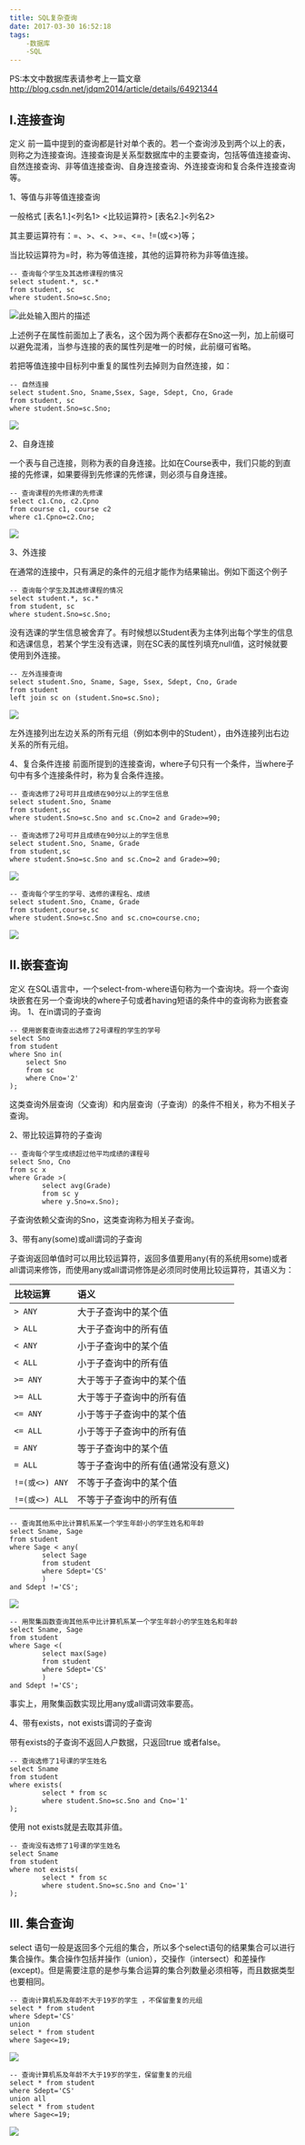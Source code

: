```yaml
---
title: SQL复杂查询
date: 2017-03-30 16:52:18
tags:
	-数据库
	-SQL
---
```


PS:本文中数据库表请参考上一篇文章 http://blog.csdn.net/jdqm2014/article/details/64921344

## I.连接查询
定义
前一篇中提到的查询都是针对单个表的。若一个查询涉及到两个以上的表，则称之为连接查询。连接查询是关系型数据库中的主要查询，包括等值连接查询、自然连接查询、非等值连接查询、自身连接查询、外连接查询和复合条件连接查询等。

1、等值与非等值连接查询

一般格式
[表名1.]<列名1> <比较运算符> [表名2.]<列名2> 

其主要运算符有：=、>、<、>=、<=、!=(或<>)等；

当比较运算符为=时，称为等值连接，其他的运算符称为非等值连接。
```
-- 查询每个学生及其选修课程的情况
select student.*, sc.*
from student, sc
where student.Sno=sc.Sno;
```
![此处输入图片的描述][1]

上述例子在属性前面加上了表名，这个因为两个表都存在Sno这一列，加上前缀可以避免混淆，当参与连接的表的属性列是唯一的时候，此前缀可省略。

若把等值连接中目标列中重复的属性列去掉则为自然连接，如：
```
-- 自然连接
select student.Sno, Sname,Ssex, Sage, Sdept, Cno, Grade
from student, sc
where student.Sno=sc.Sno;
```

![][2]

2、自身连接

一个表与自己连接，则称为表的自身连接。比如在Course表中，我们只能的到直接的先修课，如果要得到先修课的先修课，则必须与自身连接。
```
-- 查询课程的先修课的先修课
select c1.Cno, c2.Cpno
from course c1, course c2
where c1.Cpno=c2.Cno;
```
![][3]

3、外连接

在通常的连接中，只有满足的条件的元组才能作为结果输出。例如下面这个例子
```
-- 查询每个学生及其选修课程的情况
select student.*, sc.*
from student, sc
where student.Sno=sc.Sno;
```
没有选课的学生信息被舍弃了。有时候想以Student表为主体列出每个学生的信息和选课信息，若某个学生没有选课，则在SC表的属性列填充null值，这时候就要使用到外连接。
```
-- 左外连接查询
select student.Sno, Sname, Sage, Ssex, Sdept, Cno, Grade
from student
left join sc on (student.Sno=sc.Sno);
```

![][4]

左外连接列出左边关系的所有元组（例如本例中的Student），由外连接列出右边关系的所有元组。

4、复合条件连接
前面所提到的连接查询，where子句只有一个条件，当where子句中有多个连接条件时，称为复合条件连接。
```
-- 查询选修了2号可并且成绩在90分以上的学生信息
select student.Sno, Sname
from student,sc
where student.Sno=sc.Sno and sc.Cno=2 and Grade>=90;
```
```
-- 查询选修了2号可并且成绩在90分以上的学生信息
select student.Sno, Sname, Grade
from student,sc
where student.Sno=sc.Sno and sc.Cno=2 and Grade>=90;
```

![][5]

```
-- 查询每个学生的学号、选修的课程名、成绩
select student.Sno, Cname, Grade
from student,course,sc
where student.Sno=sc.Sno and sc.cno=course.cno;
```

![][6]

## II.嵌套查询

定义
在SQL语言中，一个select-from-where语句称为一个查询块。将一个查询块嵌套在另一个查询块的where子句或者having短语的条件中的查询称为嵌套查询。
1、在in谓词的子查询
```
-- 使用嵌套查询查出选修了2号课程的学生的学号
select Sno
from student
where Sno in(
    select Sno
    from sc
    where Cno='2'
);
```
这类查询外层查询（父查询）和内层查询（子查询）的条件不相关，称为不相关子查询。

2、带比较运算符的子查询
```
-- 查询每个学生成绩超过他平均成绩的课程号
select Sno, Cno
from sc x
where Grade >(
        select avg(Grade)
        from sc y
        where y.Sno=x.Sno);
```
子查询依赖父查询的Sno，这类查询称为相关子查询。

3、带有any(some)或all谓词的子查询

子查询返回单值时可以用比较运算符，返回多值要用any(有的系统用some)或者all谓词来修饰，而使用any或all谓词修饰是必须同时使用比较运算符，其语义为：

|比较运算|语义|
|:--|:--|
|  ```> ANY```|大于子查询中的某个值|
|  ```> ALL```|大于子查询中的所有值|
|  ```< ANY```|小于子查询中的某个值|
|  ```< ALL```|小于子查询中的所有值|
|  ```>= ANY```|大于等于子查询中的某个值|
|  ```>= ALL```|大于等于子查询中的所有值|
|  ```<= ANY```|小于等于子查询中的某个值|
|  ```<= ALL```|小于等于子查询中的所有值|
|  ```= ANY```|等于子查询中的某个值|
|  ```= ALL```|等于子查询中的所有值(通常没有意义)|
|  ```!=(或<>) ANY```|不等于子查询中的某个值|
|  ```!=(或<>) ALL```|不等于子查询中的所有值|

```
-- 查询其他系中比计算机系某一个学生年龄小的学生姓名和年龄
select Sname, Sage
from student
where Sage < any(
        select Sage
        from student
        where Sdept='CS'
        )
and Sdept !='CS';
```

![][7]
```
-- 用聚集函数查询其他系中比计算机系某一个学生年龄小的学生姓名和年龄
select Sname, Sage
from student
where Sage <(
        select max(Sage)
        from student
        where Sdept='CS'
        )
and Sdept !='CS';
```

事实上，用聚集函数实现比用any或all谓词效率要高。

4、带有exists，not exists谓词的子查询

带有exists的子查询不返回人户数据，只返回true 或者false。
```
-- 查询选修了1号课的学生姓名
select Sname
from student
where exists(
        select * from sc
        where student.Sno=sc.Sno and Cno='1'
);
```
使用 not exists就是去取其非值。
```
-- 查询没有选修了1号课的学生姓名
select Sname
from student
where not exists(
        select * from sc
        where student.Sno=sc.Sno and Cno='1'
);
```
## III. 集合查询

select 语句一般是返回多个元组的集合，所以多个select语句的结果集合可以进行集合操作。集合操作包括并操作（union），交操作（intersect）和差操作(except)。但是需要注意的是参与集合运算的集合列数量必须相等，而且数据类型也要相同。
```
-- 查询计算机系及年龄不大于19岁的学生 ，不保留重复的元组
select * from student
where Sdept='CS'
union
select * from student
where Sage<=19;
```

![][8]
```
-- 查询计算机系及年龄不大于19岁的学生，保留重复的元组
select * from student
where Sdept='CS'
union all
select * from student
where Sage<=19;
```
![][9]

  [1]: https://raw.githubusercontent.com/jdqm/hello-world/master/db/Image22.png
  [2]: https://raw.githubusercontent.com/jdqm/hello-world/master/db/Image23.png
  [3]: https://raw.githubusercontent.com/jdqm/hello-world/master/db/Image24.png
  [4]: https://raw.githubusercontent.com/jdqm/hello-world/master/db/Image25.png
  [5]: https://raw.githubusercontent.com/jdqm/hello-world/master/db/Image26.png
  [6]: https://raw.githubusercontent.com/jdqm/hello-world/master/db/Image27.png
  [7]: https://raw.githubusercontent.com/jdqm/hello-world/master/db/Image28.png
  [8]: https://raw.githubusercontent.com/jdqm/hello-world/master/db/Image29.png
  [9]: https://raw.githubusercontent.com/jdqm/hello-world/master/db/Image30.png